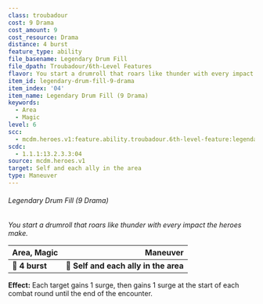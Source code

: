 ```yaml
---
class: troubadour
cost: 9 Drama
cost_amount: 9
cost_resource: Drama
distance: 4 burst
feature_type: ability
file_basename: Legendary Drum Fill
file_dpath: Troubadour/6th-Level Features
flavor: You start a drumroll that roars like thunder with every impact the heroes make.
item_id: legendary-drum-fill-9-drama
item_index: '04'
item_name: Legendary Drum Fill (9 Drama)
keywords:
  - Area
  - Magic
level: 6
scc:
  - mcdm.heroes.v1:feature.ability.troubadour.6th-level-feature:legendary-drum-fill-9-drama
scdc:
  - 1.1.1:13.2.3.3:04
source: mcdm.heroes.v1
target: Self and each ally in the area
type: Maneuver
---
```


###### Legendary Drum Fill (9 Drama)

*You start a drumroll that roars like thunder with every impact the heroes make.*

| **Area, Magic** |                          **Maneuver** |
| --------------- | ------------------------------------: |
| **📏 4 burst**  | **🎯 Self and each ally in the area** |

**Effect:** Each target gains 1 surge, then gains 1 surge at the start of each combat round until the end of the encounter.
